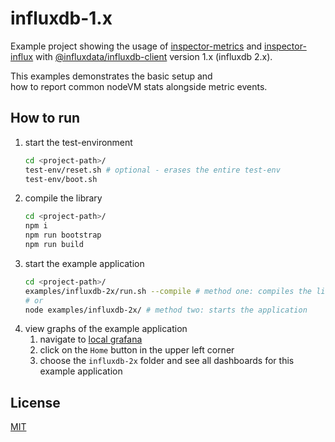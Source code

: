 # influxdb-1.x

Example project showing the usage of [inspector-metrics](https://github.com/rstiller/inspector-metrics) and [inspector-influx](https://github.com/rstiller/inspector-metrics/tree/main/packages/inspector-influx) with [@influxdata/influxdb-client](@influxdata/influxdb-client) version 1.x (influxdb 2.x).

This examples demonstrates the basic setup and   
how to report common nodeVM stats alongside metric events.

## How to run

1. start the test-environment
   ```bash
   cd <project-path>/
   test-env/reset.sh # optional - erases the entire test-env
   test-env/boot.sh
   ```
1. compile the library
   ```bash
   cd <project-path>/
   npm i
   npm run bootstrap
   npm run build
   ```
1. start the example application
   ```bash
   cd <project-path>/
   examples/influxdb-2x/run.sh --compile # method one: compiles the lib and starts the application
   # or
   node examples/influxdb-2x/ # method two: starts the application
   ```
1. view graphs of the example application  
   1. navigate to [local grafana](http://localhost:3000)
   1. click on the `Home` button in the upper left corner
   1. choose the `influxdb-2x` folder and see all dashboards for this example application

## License

[MIT](https://www.opensource.org/licenses/mit-license.php)
